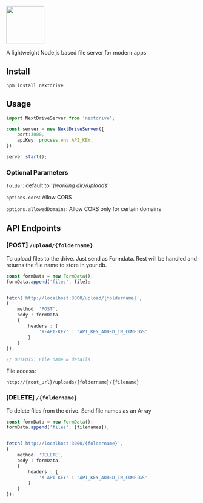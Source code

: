 <img src="https://github.com/user-attachments/assets/cf92e206-0cee-4f38-abfd-959c27ac3232"
height="100px"
/>

A lightweight Node.js based file server for modern apps


## Install
```
npm install nextdrive
```

## Usage
```ts
import NextDriveServer from 'nextdrive';

const server = new NextDriveServer({
    port:3000,
    apiKey: process.env.API_KEY,
});

server.start();

```
### Optional Parameters

`folder`:  default to '*{working dir}/uploads*'

`options.cors`: Allow CORS

`options.allowedDomains`: Allow CORS only for certain domains




## API Endpoints

### [POST] `/upload/{foldername}`
To upload files to the drive.
Just send as Formdata. Rest will be handled and returns the file name to store in your db.
```ts
const formData = new FormData();
formData.append('files', file);


fetch('http://localhost:3000/upload/{foldername}', 
{
    method: 'POST',
    body : formData,
    {
        headers : {
            'X-API-KEY' : 'API_KEY_ADDED_IN_CONFIGS'
        }
    }
});

// OUTPUTS: File name & details
```


File access: 
```
http://{root_url}/uploads/{foldername}/{filename}
```

### [DELETE] `/{foldername}`
To delete files from the drive.
Send file names as an Array
```ts
const formData = new FormData();
formData.append('files', [filenames]);


fetch('http://localhost:3000/{foldername}', 
{
    method: 'DELETE',
    body : formData,
    {
        headers : {
            'X-API-KEY' : 'API_KEY_ADDED_IN_CONFIGS'
        }
    }
});

```